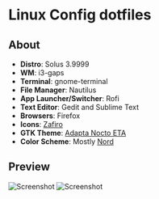 # Linux Config dotfiles
## About
+ **Distro**: Solus 3.9999
+ **WM**: i3-gaps
+ **Terminal**: gnome-terminal
+ **File Manager**: Nautilus
+ **App Launcher/Switcher**: Rofi
+ **Text Editor**: Gedit and Sublime Text
+ **Browsers**: Firefox
+ **Icons**: [Zafiro](https://github.com/zayronxio/Zafiro-icons)
+ **GTK Theme**: [Adapta Nocto ETA](https://github.com/adapta-project/adapta-gtk-theme)
+ **Color Scheme**: Mostly [Nord](https://github.com/arcticicestudio/nord)

## Preview
![Screenshot](./previews/clean.png?raw=true "Latest")
![Screenshot](./previews/busy.png?raw=true "Latest")

